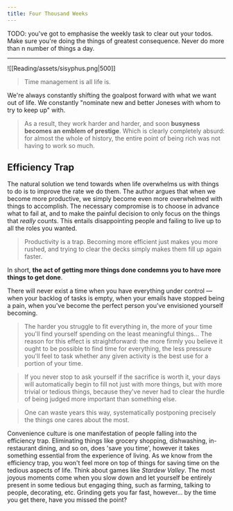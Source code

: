 ```yaml
---
title: Four Thousand Weeks
---
```


TODO: you've got to emphasise the weekly task to clear out your todos. Make sure you're doing the things of greatest consequence. Never do more than n number of things a day.

---

![[Reading/assets/sisyphus.png|500]]

> Time management is all life is.

We're always constantly shifting the goalpost forward with what we want out of life. We constantly "nominate new and better Joneses with whom to try to keep up" with.
> As a result, they work harder and harder, and soon **busyness becomes an emblem of prestige**. Which is clearly completely absurd: for almost the whole of history, the entire point of being rich was not having to work so much.

## Efficiency Trap
The natural solution we tend towards when life overwhelms us with things to do is to improve the rate we do them. The author argues that when we become more productive, we simply become even more overwhelmed with things to accomplish. The necessary compromise is to choose in advance what to fail at, and to make the painful decision to only focus on the things that *really* counts. This entails disappointing people and failing to live up to all the roles you wanted.
> Productivity is a trap. Becoming more efficient just makes you more rushed, and trying to clear the decks simply makes them fill up again faster.

In short, **the act of getting more things done condemns you to have more things to get done**.

There will never exist a time when you have everything under control — when your backlog of tasks is empty, when your emails have stopped being a pain, when you've become the perfect person you've envisioned yourself becoming.

>The harder you struggle to fit everything in, the more of your time you'll find yourself spending on the least meaningful things... The reason for this effect is straightforward: the more firmly you believe it ought to be possible to find time for everything, the less pressure you'll feel to task whether any given activity is the best use for a portion of your time.

> If you never stop to ask yourself if the sacrifice is worth it, your days will automatically begin to fill not just with more things, but with more trivial or tedious things, because they've never had to clear the hurdle of being judged more important than something else.

> One can waste years this way, systematically postponing precisely the things one cares about the most.

Convenience culture is one manifestation of people falling into the efficiency trap. Eliminating things like grocery shopping, dishwashing, in-restaurant dining, and so on, does 'save you time', however it takes something essential from the experience of living. As we know from the efficiency trap, you won't feel more on top of things for saving time on the tedious aspects of life. Think about games like *Stardew Valley*. The most joyous moments come when you slow down and let yourself be entirely present in some tedious but engaging thing, such as farming, talking to people, decorating, etc. Grinding gets you far fast, however... by the time you get there, have you missed the point?

